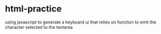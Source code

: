 # html-practice
using javascript to generate a keyboard ui that relies on function to emit the character selected to the textarea
